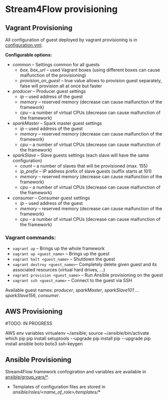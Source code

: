 # Stream4Flow provisioning

## Vagrant Provisioning

All configuration of guest deployed by vagrant provisioning is in [configuration.yml](./configuration.yml).

**Configurable options:**
- *common* – Settings common for all guests
    - *box, box_url* – used Vagrant boxes (using different boxes can cause malfunction of the provisioning)
    - *provision_on_guest* – true value allows to provision guest separately, false will provision all at once but faster
- *producer* – Producer guest settings
    - *ip* – used address of the guest
    - *memory* – reserved memory (decrease can cause malfunction of the framework)
    - *cpu* – a number of virtual CPUs (decrease can cause malfunction of the framework)
- *sparkMaster* – Spark master guest settings
    - *ip* – used address of the guest
    - *memory* – reserved memory (decrease can cause malfunction of the framework)
    - *cpu* – a number of virtual CPUs (decrease can cause malfunction of the framework)
- *sparkSlave* – Slave guests settings (each slave will have the same configuration)
    - *count* – a number of slaves that will be provisioned (max. 155)
    - *ip_prefix* – IP address prefix of slave guests (suffix starts at 101)
    - *memory* – reserved memory (decrease can cause malfunction of the framework)
    - *cpu* – a number of virtual CPUs (decrease can cause malfunction of the framework)
- *consumer* – Consumer guest settings
    - *ip* – used address of the guest
    - *memory* – reserved memory (decrease can cause malfunction of the framework)
    - *cpu* – a number of virtual CPUs (decrease can cause malfunction of the framework)

### Vagrant commands:
- `vagrant up` – Brings up the whole framework
- `vagrant up <guest_name>` – Brings up the guest
- `vagrant halt <guest_name>` – Shutdown the guest
- `vagrant destroy <guest_name>`– Completely delete given guest and its associated resources (virtual hard drives, ...)
- `vagrant provision <guest_name>` – Run Ansible provisioning on the guest
- `vagrant ssh <guest_name>` – Connect to the guest via SSH

Available guest names: *producer*, *sparkMaster*, *sparkSlave101* ... *sparkSlave156*, *consumer*.

## AWS Provisioning

#TODO: IN PROGRESS

AWS env variables
virtualenv ~/ansible; source ~/ansible/bin/activate  
which pip
pip install setuptools --upgrade
pip install pip --upgrade
pip install ansible boto boto3
ssh-keygen


## Ansible Provisioning

Stream4Flow framework confogiration and variables are available in [ansible/group_vars/*](./ansible/group_vars/).
- Templates of configuration files are stored in *ansible/roles/<name_of_role>/templates/**
